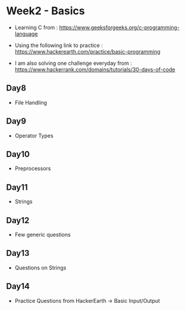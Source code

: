 # Week2 - Basics

- Learning C from : https://www.geeksforgeeks.org/c-programming-language

- Using the following link to practice : https://www.hackerearth.com/practice/basic-programming

- I am also solving one challenge everyday from : https://www.hackerrank.com/domains/tutorials/30-days-of-code

## Day8

- File Handling

## Day9

- Operator Types

## Day10

- Preprocessors

## Day11

- Strings

## Day12

- Few generic questions

## Day13

- Questions on Strings

## Day14

- Practice Questions from HackerEarth -> Basic Input/Output
